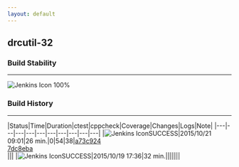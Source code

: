 ```yaml
---
layout: default
---
```

## drcutil-32
### Build Stability
___
![Jenkins Icon](http://jenkinshrg.github.io/images/48x48/health-80plus.png)
100%
  
### Build History
___
|Status|Time|Duration|<span class='badge'>ctest</span>|<span class='badge'>cppcheck</span>|Coverage|Changes|Logs|Note|
|---|---|---|---|---|---|---|---|---|---|
|![Jenkins Icon](http://jenkinshrg.github.io/images/24x24/blue.png)SUCCESS|2015/10/21 09:01|26 min.|0|54|38|[a73c924](https://github.com/fkanehiro/hrpsys-base/commit/a73c9245031828beb7216495f5d0785b3e3bfd0d)<br>[7dc8eba](https://github.com/fkanehiro/hrpsys-base/commit/7dc8ebad1c1666bc1c66e5e5c6bb281790add50c)<br>|||
|![Jenkins Icon](http://jenkinshrg.github.io/images/24x24/blue.png)SUCCESS|2015/10/19 17:36|32 min.|||||||
